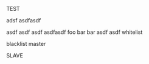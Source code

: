 TEST

adsf
asdfasdf

asdf
asdf
asdf
asdfasdf
foo
bar
bar
asdf
asdf
whitelist


blacklist
master 
 

SLAVE

